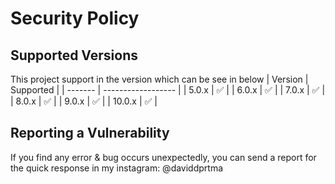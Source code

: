 # Security Policy

## Supported Versions

This project support in the version which can be see in below
| Version | Supported          |
| ------- | ------------------ |
| 5.0.x   | :white_check_mark: |
| 6.0.x   | :white_check_mark: |
| 7.0.x   | :white_check_mark: |
| 8.0.x   | :white_check_mark: |
| 9.0.x   | :white_check_mark: |
| 10.0.x  | :white_check_mark: |

## Reporting a Vulnerability
If you find any error & bug occurs unexpectedly, you can send a report for the quick response in my instagram: @daviddprtma
